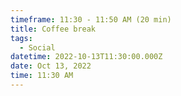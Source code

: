 ```yaml
---
timeframe: 11:30 - 11:50 AM (20 min)
title: Coffee break
tags:
  - Social
datetime: 2022-10-13T11:30:00.000Z
date: Oct 13, 2022
time: 11:30 AM
---
```

